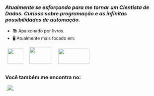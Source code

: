

### *Atualmente se esforçando para me tornar um Cientista de Dados. Curioso sobre programação e as infinitas possibilidades de automação.*

- 📚 Apaixonado por livros.
- 🖥️ Atualmente mais focado em:
<div style="display: inline">
  &nbsp;&nbsp;<img width='50' height='50' src="https://cdn.jsdelivr.net/gh/devicons/devicon/icons/python/python-original.svg" />&nbsp;&nbsp;
  &nbsp;&nbsp;<img width='70' height='55' src="https://brandslogos.com/wp-content/uploads/images/large/ingles-logo.png" />&nbsp;&nbsp;&nbsp;
  &nbsp;&nbsp;<img width='100' height='50' src="https://i0.wp.com/cursonihongo.com/wp-content/uploads/2023/02/Logo_PREMIUM_Half_White.png" />&nbsp;&nbsp;
</div> 

##

### Você também me encontra no:
&nbsp;<a href="https://www.linkedin.com/in/thsouza7k">
  <img src="https://img.shields.io/badge/linkedin-%230077B5.svg?style=for-the-badge&logo=linkedin&logoColor=white">
</a>&nbsp;
<!--
# PROJETOS
- artigos
- videos
- links
- etc
-->
